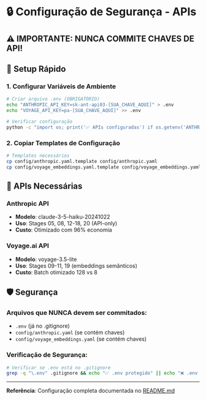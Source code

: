 # 🔒 Configuração de Segurança - APIs

## ⚠️ IMPORTANTE: NUNCA COMMITE CHAVES DE API!

## 🔧 Setup Rápido

### 1. Configurar Variáveis de Ambiente
```bash
# Criar arquivo .env (OBRIGATÓRIO)
echo "ANTHROPIC_API_KEY=sk-ant-api03-[SUA_CHAVE_AQUI]" > .env
echo "VOYAGE_API_KEY=pa-[SUA_CHAVE_AQUI]" >> .env

# Verificar configuração
python -c "import os; print('✅ APIs configuradas') if os.getenv('ANTHROPIC_API_KEY') and os.getenv('VOYAGE_API_KEY') else print('❌ APIs não configuradas')"
```

### 2. Copiar Templates de Configuração
```bash
# Templates necessários
cp config/anthropic.yaml.template config/anthropic.yaml
cp config/voyage_embeddings.yaml.template config/voyage_embeddings.yaml
```

## 🔑 APIs Necessárias

### Anthropic API
- **Modelo**: claude-3-5-haiku-20241022
- **Uso**: Stages 05, 08, 12-18, 20 (API-only)
- **Custo**: Otimizado com 96% economia

### Voyage.ai API  
- **Modelo**: voyage-3.5-lite
- **Uso**: Stages 09-11, 19 (embeddings semânticos)
- **Custo**: Batch otimizado 128 vs 8

## 🛡️ Segurança

### Arquivos que NUNCA devem ser commitados:
- `.env` (já no .gitignore)
- `config/anthropic.yaml` (se contém chaves)
- `config/voyage_embeddings.yaml` (se contém chaves)

### Verificação de Segurança:
```bash
# Verificar se .env está no .gitignore
grep -q "\.env" .gitignore && echo "✅ .env protegido" || echo "❌ .env não protegido"
```

---
**Referência**: Configuração completa documentada no [README.md](README.md#configuração-completa)